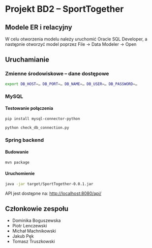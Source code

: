 # Projekt BD2 – SportTogether
## Modele ER i relacyjny
W celu otworzenia modelu należy uruchomić Oracle SQL Developer, a następnie otworzyć model poprzez File -> Data Modeler -> Open

## Uruchamianie
### Zmienne środowiskowe – dane dostępowe
```sh
export DB_HOST=… DB_PORT=… DB_NAME=… DB_USER=… DB_PASSWORD=…
```

### MySQL
#### Testowanie połączenia
```sh
pip install mysql-connector-python
```

```sh
python check_db_connection.py
```

### Spring backend
#### Budowanie
```sh
mvn package
```

#### Uruchomienie
```sh
java -jar target/SportTogether-0.0.1.jar
```

API jest dostępne na: <http://localhost:8080/api/>

## Członkowie zespołu
- Dominika Boguszewska
- Piotr Lenczewski
- Michał Machnikowski
- Jakub Pęk
- Tomasz Truszkowski


